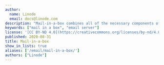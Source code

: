 ```yaml
---
author:
  name: Linode
  email: docs@linode.com
description: "Mail-in-a-box combines all of the necessary components of a mail server into an easy-to-install software package."
keywords: ["mail in a box", "email server"]
license: '[CC BY-ND 4.0](https://creativecommons.org/licenses/by-nd/4.0)'
published: 2020-08-31
title: Mail-in-a-box
show_in_lists: true
aliases: ['/email/mail-in-a-box/']
authors: ["Linode"]
---
```


